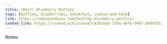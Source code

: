 ```yaml
---
title: (Best) Blueberry Muffins
tags: [muffins, blueberries, breakfast, cookie-and-kate]
link: https://cookieandkate.com/healthy-blueberry-muffins/
cooked_link: https://cooked.wiki/saved/c42bcbe5-73b4-40fe-948f-80d4f051f089
---
```

Notes:  

